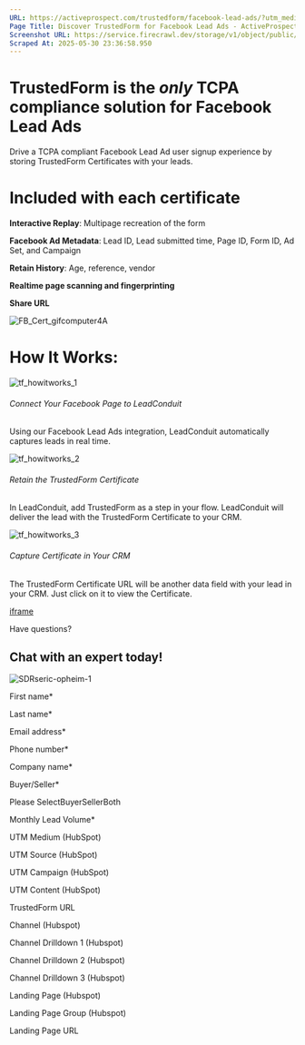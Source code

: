 ```yaml
---
URL: https://activeprospect.com/trustedform/facebook-lead-ads/?utm_medium=Email&utm_source=Website&utm_campaign=AP-Email-InsideCBM-Nov
Page Title: Discover TrustedForm for Facebook Lead Ads - ActiveProspect
Screenshot URL: https://service.firecrawl.dev/storage/v1/object/public/media/screenshot-012c1bbc-7642-45c8-9ff5-fa634452dd09.png
Scraped At: 2025-05-30 23:36:58.950
---
```

# TrustedForm is the _only_ TCPA compliance solution for Facebook Lead Ads

Drive a TCPA compliant Facebook Lead Ad user signup experience by storing TrustedForm Certificates with your leads.

# Included with each certificate

**Interactive Replay**: Multipage recreation of the form

**Facebook Ad Metadata**: Lead ID, Lead submitted time, Page ID, Form ID, Ad Set, and Campaign

**Retain History**: Age, reference, vendor

**Realtime page scanning and fingerprinting**

**Share URL**

![FB_Cert_gifcomputer4A](https://activeprospect.com/wp-content/uploads/2022/02/FB_Cert_gifcomputer4.gif)

# How It Works:


![tf_howitworks_1](https://activeprospect.com/wp-content/uploads/2022/02/tf_howitworks_1.png)

###### Connect Your Facebook Page to LeadConduit

Using our Facebook Lead Ads integration, LeadConduit automatically captures leads in real time.

![tf_howitworks_2](https://activeprospect.com/wp-content/uploads/2022/02/tf_howitworks_2.png)

###### Retain the TrustedForm Certificate

In LeadConduit, add TrustedForm as a step in your flow. LeadConduit will deliver the lead with the TrustedForm Certificate to your CRM.

![tf_howitworks_3](https://activeprospect.com/wp-content/uploads/2022/02/tf_howitworks_3.png)

###### Capture Certificate in Your CRM

The TrustedForm Certificate URL will be another data field with your lead in your CRM. Just click on it to view the Certificate.

[iframe](https://player.vimeo.com/video/552915386?badge=0&autopause=0&player_id=0&app_id=58479)

Have questions?

## Chat with an expert today!

![SDRseric-opheim-1](https://activeprospect.com/wp-content/uploads/2023/09/SDRseric-opheim-1.png)

First name\*

Last name\*

Email address\*

Phone number\*

Company name\*

Buyer/Seller\*

Please SelectBuyerSellerBoth

Monthly Lead Volume\*

UTM Medium (HubSpot)

UTM Source (HubSpot)

UTM Campaign (HubSpot)

UTM Content (HubSpot)

TrustedForm URL

Channel (Hubspot)

Channel Drilldown 1 (Hubspot)

Channel Drilldown 2 (Hubspot)

Channel Drilldown 3 (Hubspot)

Landing Page (Hubspot)

Landing Page Group (Hubspot)

Landing Page URL


